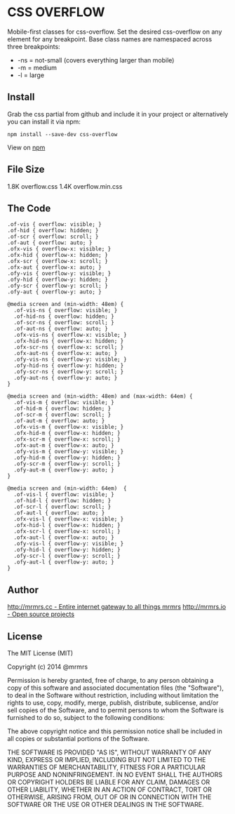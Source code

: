 # CSS OVERFLOW

  Mobile-first classes for css-overflow.
  Set the desired css-overflow on any element for any breakpoint.
  Base class names are namespaced across three breakpoints:

*  -ns = not-small (covers everything larger than mobile)
*  -m  = medium
*  -l  = large

## Install
Grab the css partial from github and include it in your project or alternatively
you can install it via npm:
```
npm install --save-dev css-overflow
```
View on [npm](https://www.npmjs.org/package/css-overflow)


## File Size

1.8K overflow.css
1.4K overflow.min.css

## The Code
```
.of-vis { overflow: visible; }
.of-hid { overflow: hidden; }
.of-scr { overflow: scroll; }
.of-aut { overflow: auto; }
.ofx-vis { overflow-x: visible; }
.ofx-hid { overflow-x: hidden; }
.ofx-scr { overflow-x: scroll; }
.ofx-aut { overflow-x: auto; }
.ofy-vis { overflow-y: visible; }
.ofy-hid { overflow-y: hidden; }
.ofy-scr { overflow-y: scroll; }
.ofy-aut { overflow-y: auto; }

@media screen and (min-width: 48em) {
  .of-vis-ns { overflow: visible; }
  .of-hid-ns { overflow: hidden; }
  .of-scr-ns { overflow: scroll; }
  .of-aut-ns { overflow: auto; }
  .ofx-vis-ns { overflow-x: visible; }
  .ofx-hid-ns { overflow-x: hidden; }
  .ofx-scr-ns { overflow-x: scroll; }
  .ofx-aut-ns { overflow-x: auto; }
  .ofy-vis-ns { overflow-y: visible; }
  .ofy-hid-ns { overflow-y: hidden; }
  .ofy-scr-ns { overflow-y: scroll; }
  .ofy-aut-ns { overflow-y: auto; }
}

@media screen and (min-width: 48em) and (max-width: 64em) {
  .of-vis-m { overflow: visible; }
  .of-hid-m { overflow: hidden; }
  .of-scr-m { overflow: scroll; }
  .of-aut-m { overflow: auto; }
  .ofx-vis-m { overflow-x: visible; }
  .ofx-hid-m { overflow-x: hidden; }
  .ofx-scr-m { overflow-x: scroll; }
  .ofx-aut-m { overflow-x: auto; }
  .ofy-vis-m { overflow-y: visible; }
  .ofy-hid-m { overflow-y: hidden; }
  .ofy-scr-m { overflow-y: scroll; }
  .ofy-aut-m { overflow-y: auto; }
}

@media screen and (min-width: 64em)  {
  .of-vis-l { overflow: visible; }
  .of-hid-l { overflow: hidden; }
  .of-scr-l { overflow: scroll; }
  .of-aut-l { overflow: auto; }
  .ofx-vis-l { overflow-x: visible; }
  .ofx-hid-l { overflow-x: hidden; }
  .ofx-scr-l { overflow-x: scroll; }
  .ofx-aut-l { overflow-x: auto; }
  .ofy-vis-l { overflow-y: visible; }
  .ofy-hid-l { overflow-y: hidden; }
  .ofy-scr-l { overflow-y: scroll; }
  .ofy-aut-l { overflow-y: auto; }
}

```

## Author

[http://mrmrs.cc - Entire internet gateway to all things mrmrs](http://mrmrs.cc)
[http://mrmrs.io - Open source projects](http://mrmrs.io)

## License

The MIT License (MIT)

Copyright (c) 2014 @mrmrs

Permission is hereby granted, free of charge, to any person obtaining a copy
of this software and associated documentation files (the "Software"), to deal
in the Software without restriction, including without limitation the rights
to use, copy, modify, merge, publish, distribute, sublicense, and/or sell
copies of the Software, and to permit persons to whom the Software is
furnished to do so, subject to the following conditions:

The above copyright notice and this permission notice shall be included in
all copies or substantial portions of the Software.

THE SOFTWARE IS PROVIDED "AS IS", WITHOUT WARRANTY OF ANY KIND, EXPRESS OR
IMPLIED, INCLUDING BUT NOT LIMITED TO THE WARRANTIES OF MERCHANTABILITY,
FITNESS FOR A PARTICULAR PURPOSE AND NONINFRINGEMENT. IN NO EVENT SHALL THE
AUTHORS OR COPYRIGHT HOLDERS BE LIABLE FOR ANY CLAIM, DAMAGES OR OTHER
LIABILITY, WHETHER IN AN ACTION OF CONTRACT, TORT OR OTHERWISE, ARISING FROM,
OUT OF OR IN CONNECTION WITH THE SOFTWARE OR THE USE OR OTHER DEALINGS IN
THE SOFTWARE.

